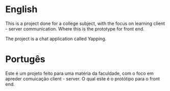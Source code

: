# English
This is a project done for a college subject, with the focus on learning client - server communication. Where this is the prototype for front end. 

The project is a chat application called Yapping.

# Portugês
Este é um projeto feito para uma matéria da faculdade, com o foco em apreder comuicação client - server. O qual este é o protótipo para o front end.